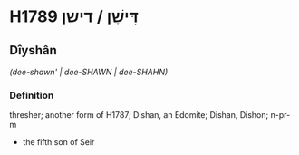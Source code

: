 # H1789 דִּישָׁן / דישן

## Dîyshân

_(dee-shawn' | dee-SHAWN | dee-SHAHN)_

### Definition

thresher; another form of H1787; Dishan, an Edomite; Dishan, Dishon; n-pr-m

- the fifth son of Seir
